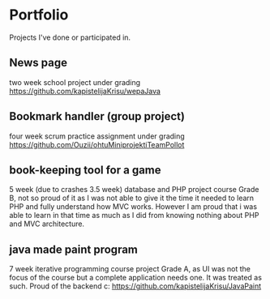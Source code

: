 # Portfolio
Projects I've done or participated in.

## News page
two week school project
under grading
https://github.com/kapistelijaKrisu/wepaJava

## Bookmark handler (group project)
four week scrum practice assignment
under grading
https://github.com/Ouzii/ohtuMiniprojektiTeamPollot

## book-keeping tool for a game
5 week (due to crashes 3.5 week) database and PHP project course
Grade B, not so proud of it as I was not able to give it the time it needed to learn PHP and fully understand how MVC works.
However I am proud that i was able to learn in that time as much as I did from knowing nothing about PHP and MVC architecture.

## java made paint program
7 week iterative programming course project
Grade A, as UI was not the focus of the course but a complete application needs one. It was treated as such.
Proud of the backend c:
https://github.com/kapistelijaKrisu/JavaPaint

